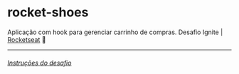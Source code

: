 # rocket-shoes
Aplicação com hook para gerenciar carrinho de compras. Desafio Ignite | [Rocketseat](https://rocketseat.com.br/) :rocket:


---
###### [Instruções do desafio](https://www.notion.so/Desafio-01-Criando-um-hook-de-carrinho-de-compras-5769216778794019a83f544e79167b12)
